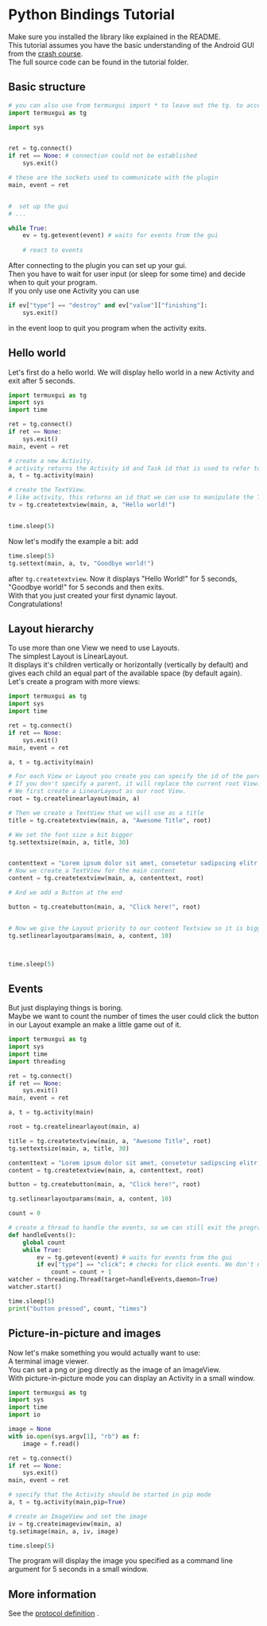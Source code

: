 # Python Bindings Tutorial
  
Make sure you installed the library like explained in the README.  
This tutorial assumes you have the basic understanding of the Android GUI from the [crash course](https://github.com/tareksander/termux-gui).  
The full source code can be found in the tutorial folder.  
  
## Basic structure

```python
# you can also use from termuxgui import * to leave out the tg. to access methods 
import termuxgui as tg

import sys


ret = tg.connect()
if ret == None: # connection could not be established
    sys.exit()

# these are the sockets used to communicate with the plugin
main, event = ret


#  set up the gui
# ...

while True:
    ev = tg.getevent(event) # waits for events from the gui
    
    # react to events
```

After connecting to the plugin you can set up your gui.  
Then you have to wait for user input (or sleep for some time) and decide when to quit your program.  
If you only use one Activity you can use
```python
if ev["type"] == "destroy" and ev["value"]["finishing"]:
    sys.exit()
```
in the event loop to quit you program when the activity exits.


## Hello world

Let's first do a hello world.
We will display hello world in a new Activity and exit after 5 seconds.  

```python
import termuxgui as tg
import sys
import time

ret = tg.connect()
if ret == None:
    sys.exit()
main, event = ret

# create a new Activity.
# activity returns the Activity id and Task id that is used to refer to the new Activity and Task.
a, t = tg.activity(main)

# create the TextView.
# like activity, this returns an id that we can use to manipulate the TextView, but we won't do that in this example.
tv = tg.createtextview(main, a, "Hello world!")


time.sleep(5)
```

Now let's modify the example a bit: add 
```python
time.sleep(5)
tg.settext(main, a, tv, "Goodbye world!")
```
after `tg.createtextview`.
Now it displays "Hello World!" for 5 seconds, "Goodbye world!" for 5 seconds and then exits.  
With that you just created your first dynamic layout.  
Congratulations!  


## Layout hierarchy

To use more than one View we need to use Layouts.  
The simplest Layout is LinearLayout.  
It displays it's children vertically or horizontally (vertically by default) and gives each child an equal part of the available space (by default again).  
Let's create a program with more views:
```python
import termuxgui as tg
import sys
import time

ret = tg.connect()
if ret == None:
    sys.exit()
main, event = ret

a, t = tg.activity(main)

# For each View or Layout you create you can specify the id of the parent Layout to create a hiearachy.
# If you don't specify a parent, it will replace the current root View.
# We first create a LinearLayout as our root View.
root = tg.createlinearlayout(main, a)

# Then we create a TextView that we will use as a title
title = tg.createtextview(main, a, "Awesome Title", root)

# We set the font size a bit bigger
tg.settextsize(main, a, title, 30)


contenttext = "Lorem ipsum dolor sit amet, consetetur sadipscing elitr, sed diam nonumy eirmod tempor invidunt ut labore et dolore magna aliquyam erat, sed diam voluptua. At vero eos et accusam et justo duo dolores et ea rebum. Stet clita kasd gubergren, no sea takimata sanctus est Lorem ipsum dolor sit amet. Lorem ipsum dolor sit amet, consetetur sadipscing elitr, sed diam nonumy eirmod tempor invidunt ut labore et dolore magna aliquyam erat, sed diam voluptua. At vero eos et accusam et justo duo dolores et ea rebum. Stet clita kasd gubergren, no sea takimata sanctus est Lorem ipsum dolor sit amet."
# Now we create a TextView for the main content
content = tg.createtextview(main, a, contenttext, root)

# And we add a Button at the end

button = tg.createbutton(main, a, "Click here!", root)


# Now we give the Layout priority to our content Textview so it is bigger than the Button and the title.
tg.setlinearlayoutparams(main, a, content, 10)



time.sleep(5)
```



## Events

But just displaying things is boring.  
Maybe we want to count the number of times the user could click the button in our Layout example an make a little game out of it.

```python
import termuxgui as tg
import sys
import time
import threading

ret = tg.connect()
if ret == None:
    sys.exit()
main, event = ret

a, t = tg.activity(main)

root = tg.createlinearlayout(main, a)

title = tg.createtextview(main, a, "Awesome Title", root)
tg.settextsize(main, a, title, 30)

contenttext = "Lorem ipsum dolor sit amet, consetetur sadipscing elitr, sed diam nonumy eirmod tempor invidunt ut labore et dolore magna aliquyam erat, sed diam voluptua. At vero eos et accusam et justo duo dolores et ea rebum. Stet clita kasd gubergren, no sea takimata sanctus est Lorem ipsum dolor sit amet. Lorem ipsum dolor sit amet, consetetur sadipscing elitr, sed diam nonumy eirmod tempor invidunt ut labore et dolore magna aliquyam erat, sed diam voluptua. At vero eos et accusam et justo duo dolores et ea rebum. Stet clita kasd gubergren, no sea takimata sanctus est Lorem ipsum dolor sit amet."
content = tg.createtextview(main, a, contenttext, root)

button = tg.createbutton(main, a, "Click here!", root)

tg.setlinearlayoutparams(main, a, content, 10)

count = 0

# create a thread to handle the events, so we can still exit the program after 5 seconds no matter what
def handleEvents():
    global count
    while True:
        ev = tg.getevent(event) # waits for events from the gui
        if ev["type"] == "click": # checks for click events. We don't need to check the id, as there is only one Button in our example
            count = count + 1 
watcher = threading.Thread(target=handleEvents,daemon=True)
watcher.start()

time.sleep(5)
print("button pressed", count, "times")
```

## Picture-in-picture and images

Now let's make something you would actually want to use:  
A terminal image viewer.  
You can set a png or jpeg directly as the image of an ImageView.  
With picture-in-picture mode you can display an Activity in a small window.

```python
import termuxgui as tg
import sys
import time
import io

image = None
with io.open(sys.argv[1], "rb") as f:
    image = f.read()

ret = tg.connect()
if ret == None:
    sys.exit()
main, event = ret

# specify that the Activity should be started in pip mode
a, t = tg.activity(main,pip=True)

# create an ImageView and set the image
iv = tg.createimageview(main, a)
tg.setimage(main, a, iv, image)

time.sleep(5)
```

The program will display the image you specified as a command line argument for 5 seconds in a small window.



























## More information

See the [protocol definition](https://github.com/tareksander/termux-gui/blob/main/Protocol.md) .


